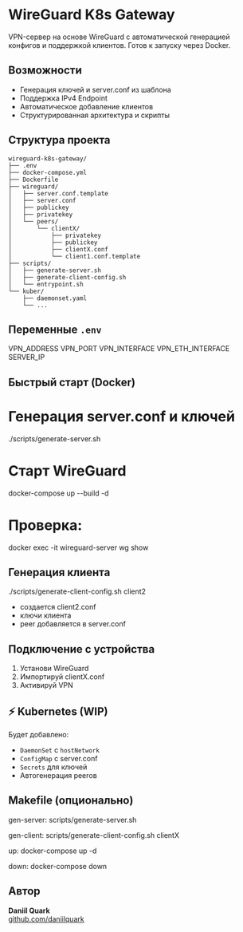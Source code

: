 # WireGuard K8s Gateway

VPN-сервер на основе WireGuard с автоматической генерацией конфигов и поддержкой клиентов. Готов к запуску через Docker.

## Возможности

- Генерация ключей и server.conf из шаблона
- Поддержка IPv4 Endpoint
- Автоматическое добавление клиентов
- Структурированная архитектура и скрипты

## Структура проекта

```
wireguard-k8s-gateway/
├── .env
├── docker-compose.yml
├── Dockerfile
├── wireguard/
│   ├── server.conf.template
│   ├── server.conf
│   ├── publickey
│   ├── privatekey
│   └── peers/
│       └── clientX/
│           ├── privatekey
│           ├── publickey
│           ├── clientX.conf
│           └── client1.conf.template
├── scripts/
│   ├── generate-server.sh
│   ├── generate-client-config.sh
│   └── entrypoint.sh
└── kuber/
    ├── daemonset.yaml
    └── ...
```

## Переменные `.env`

VPN_ADDRESS
VPN_PORT
VPN_INTERFACE
VPN_ETH_INTERFACE
SERVER_IP


## Быстрый старт (Docker)

# Генерация server.conf и ключей
./scripts/generate-server.sh

# Старт WireGuard
docker-compose up --build -d

# Проверка:
docker exec -it wireguard-server wg show


## Генерация клиента

./scripts/generate-client-config.sh client2

- создается client2.conf
- ключи клиента
- peer добавляется в server.conf

## Подключение с устройства

1. Установи WireGuard
2. Импортируй clientX.conf
3. Активируй VPN

## ⚡ Kubernetes (WIP)

Будет добавлено:

- `DaemonSet` c `hostNetwork`
- `ConfigMap` c server.conf
- `Secrets` для ключей
- Автогенерация peerов

## Makefile (опционально)

gen-server:
	scripts/generate-server.sh

gen-client:
	scripts/generate-client-config.sh clientX

up:
	docker-compose up -d

down:
	docker-compose down

## Автор

**Daniil Quark**\
[github.com/daniilquark](https://github.com/daniilquark)
